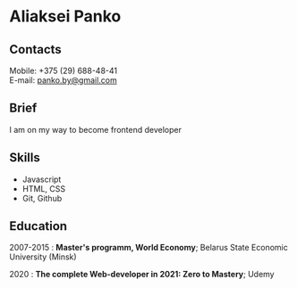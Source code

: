 # Aliaksei Panko

## Contacts
Mobile: +375 (29) 688-48-41     
E-mail: panko.by@gmail.com

## Brief
I am on my way to become frontend developer

## Skills
* Javascript
* HTML, CSS
* Git, Github

## Education
2007-2015
:   **Master's programm, World Economy**; Belarus State Economic University (Minsk)

2020
:   **The complete Web-developer in 2021: Zero to Mastery**; Udemy
